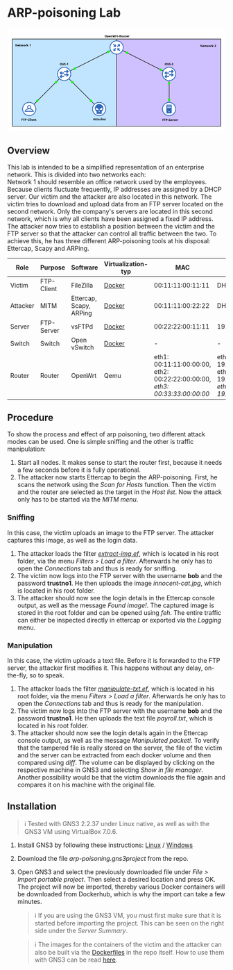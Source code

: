 # ARP-poisoning Lab


![](misc/overview.png)

## Overview

This lab is intended to be a simplified representation of an enterprise network. This is divided into two networks each:  
Network 1 should resemble an office network used by the employees. Because clients fluctuate frequently, IP addresses are assigned by a DHCP server. Our victim and the attacker are also located in this network. The victim tries to download and upload data from an FTP server located on the second network. Only the company's servers are located in this second network, which is why all clients have been assigned a fixed IP address. The attacker now tries to establish a position between the victim and the FTP server so that the attacker can control all traffic between the two. To achieve this, he has three different ARP-poisoning tools at his disposal: Ettercap, Scapy and ARPing.

| Role     | Purpose    | Software                | Virtualization-typ                                       | MAC                                                          | IP                                                           |
| -------- | ---------- | ----------------------- | -------------------------------------------------------- | ------------------------------------------------------------ | ------------------------------------------------------------ |
| Victim   | FTP-Client | FileZilla               | [Docker](https://hub.docker.com/r/prefixfelix/filezilla) | 00:11:11:00:11:11                                            | DHCP                                                         |
| Attacker | MITM       | Ettercap, Scapy, ARPing | [Docker](https://hub.docker.com/r/prefixfelix/ettercap)  | 00:11:11:00:22:22                                            | DHCP                                                         |
| Server   | FTP-Server | vsFTPd                  | [Docker](https://hub.docker.com/r/fauria/vsftpd/)        | 00:22:22:00:11:11                                            | 192.168.2.210                                                |
| Switch   | Switch     | Open vSwitch            | [Docker](https://hub.docker.com/r/gns3/openvswitch)      | -                                                            | -                                                            |
| Router   | Router     | OpenWrt                 | Qemu                                                     | eth1: 00:11:11:00:00:00, <br />eth2: 00:22:22:00:00:00, <br />*eth3: 00:33:33:00:00:00* | eth1: 192.168.1.1<br />eth2: 192.168.2.1<br />*eth3: 192.168.3.1* |

## Procedure

To show the process and effect of arp poisoning, two different attack modes can be used. One is simple sniffing and the other is traffic manipulation:

1. Start all nodes. It makes sense to start the router first, because it needs a few seconds before it is fully operational.
2. The attacker now starts Ettercap to begin the ARP-poisoning. First, he scans the network using the *Scan for Hosts* function. Then the victim and the router are selected as the target in the *Host list*. Now the attack only has to be started via the *MITM menu*.

### Sniffing

In this case, the victim uploads an image to the FTP server. The attacker captures this image, as well as the login data.

1. The attacker loads the filter *[extract-img.ef](ettercap-filters/extract-img)*, which is located in his root folder, via the menu *Filters > Load a filter*. Afterwards he only has to open the *Connections* tab and thus is ready for sniffing.
2. The victim now logs into the FTP server with the username **bob** and the password **trustno1**. He then uploads the image *innocent-cat.jpg*, which is located in his root folder.
3. The attacker should now see the login details in the Ettercap console output, as well as the message *Found image!*. The captured image is stored in the root folder and can be opened using *feh*. The entire traffic can either be inspected directly in ettercap or exported via the *Logging* menu.

### Manipulation

In this case, the victim uploads a text file. Before it is forwarded to the FTP server, the attacker first modifies it. This happens without any delay, on-the-fly, so to speak.

1. The attacker loads the filter *[manipulate-txt.ef](ettercap-filters/manipulate-txt)*, which is located in his root folder, via the menu *Filters > Load a filter*. Afterwards he only has to open the *Connections* tab and thus is ready for the manipulation.
2. The victim now logs into the FTP server with the username **bob** and the password **trustno1**. He then uploads the text file *payroll.txt*, which is located in his root folder.
3. The attacker should now see the login details again in the Ettercap console output, as well as the message *Manipulated packet!*. To verify that the tampered file is really stored on the server, the file of the victim and the server can be extracted from each docker volume and then compared using *diff*. The volume can be displayed by clicking on the respective machine in GNS3 and selecting *Show in file manager*. Another possibility would be that the victim downloads the file again and compares it on his machine with the original file.

## Installation

> :information_source: Tested with GNS3 2.2.37 under Linux native, as well as with the GNS3 VM using VirtualBox 7.0.6.

1. Install GNS3 by following these instructions: [Linux](https://docs.gns3.com/docs/getting-started/installation/linux) / [Windows](https://docs.gns3.com/docs/getting-started/installation/windows)

2. Download the file *arp-poisoning.gns3project* from the repo. 

3. Open GNS3 and select the previously downloaded file under *File > Import portable project*. Then select a desired location and press OK. The project will now be imported, thereby various Docker containers will be downloaded from Dockerhub, which is why the import can take a few minutes.

   > :information_source: If you are using the GNS3 VM, you must first make sure that it is started before importing the project. This can be seen on the right side under the *Server Summary*.

   > :information_source: The images for the containers of the victim and the attacker can also be built via the [Dockerfiles](docker/) in the repo itself. How to use them with GNS3 can be read [here](https://docs.gns3.com/docs/emulators/create-a-docker-container-for-gns3/).
